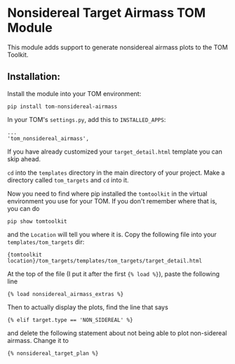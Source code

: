 # Nonsidereal Target Airmass TOM Module

This module adds support to generate nonsidereal airmass plots
to the TOM Toolkit.

## Installation:

Install the module into your TOM environment:

    pip install tom-nonsidereal-airmass

In your TOM's `settings.py`, add this to `INSTALLED_APPS`:

    ...
    'tom_nonsidereal_airmass',

If you have already customized your `target_detail.html`
template you can skip ahead.

`cd` into the `templates` directory in the main directory of
your project. Make a directory called `tom_targets` and `cd` into it.

Now you need to find where pip installed the `tomtoolkit`
in the virtual environment you use for your TOM. If you don't remember
where that is, you can do

    pip show tomtoolkit

and the `Location` will tell you where it is.
Copy the following file into your `templates/tom_targets` dir:

    {tomtoolkit location}/tom_targets/templates/tom_targets/target_detail.html

At the top of the file (I put it after the first `{% load %}`),
paste the following line

    {% load nonsidereal_airmass_extras %}

Then to actually display the plots, find the line that says

    {% elif target.type == 'NON_SIDEREAL' %}

and delete the following statement about not being able to plot non-sidereal airmass.
Change it to

    {% nonsidereal_target_plan %}
